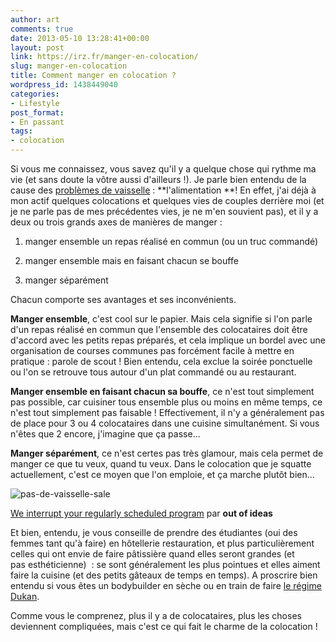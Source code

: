 ```yaml
---
author: art
comments: true
date: 2013-05-10 13:28:41+00:00
layout: post
link: https://irz.fr/manger-en-colocation/
slug: manger-en-colocation
title: Comment manger en colocation ?
wordpress_id: 1438449040
categories:
- Lifestyle
post_format:
- En passant
tags:
- colocation
---
```


Si vous me connaissez, vous savez qu'il y a quelque chose qui rythme ma vie (et sans doute la vôtre aussi d'ailleurs !). Je parle bien entendu de la cause des [problèmes de vaisselle](http://irz.fr/departager-entre-colocataires/) : **l'alimentation **!<!-- more --> En effet, j'ai déjà à mon actif quelques colocations et quelques vies de couples derrière moi (et je ne parle pas de mes précédentes vies, je ne m'en souvient pas), et il y a deux ou trois grands axes de manières de manger :



	
  1. manger ensemble un repas réalisé en commun (ou un truc commandé)

	
  2. manger ensemble mais en faisant chacun se bouffe

	
  3. manger séparément


Chacun comporte ses avantages et ses inconvénients.

**Manger ensemble**, c'est cool sur le papier. Mais cela signifie si l'on parle d'un repas réalisé en commun que l'ensemble des colocataires doit être d'accord avec les petits repas préparés, et cela implique un bordel avec une organisation de courses communes pas forcément facile à mettre en pratique : parole de scout ! Bien entendu, cela exclue la soirée ponctuelle ou l'on se retrouve tous autour d'un plat commandé ou au restaurant.

**Manger ensemble en faisant chacun sa bouffe**, ce n'est tout simplement pas possible, car cuisiner tous ensemble plus ou moins en même temps, ce n'est tout simplement pas faisable ! Effectivement, il n'y a généralement pas de place pour 3 ou 4 colocataires dans une cuisine simultanément. Si vous n'êtes que 2 encore, j'imagine que ça passe...

**Manger séparément**, ce n'est certes pas très glamour, mais cela permet de manger ce que tu veux, quand tu veux. Dans le colocation que je squatte actuellement, c'est ce moyen que l'on emploie, et ça marche plutôt bien...

![pas-de-vaisselle-sale](https://static.irz.fr/2013/05/pas-de-vaisselle-sale-640x480.jpg)


[We interrupt your regularly scheduled program](http://www.flickr.com/photos/outofideas/280343710/in/photostream/) par **out of ideas**


Et bien, entendu, je vous conseille de prendre des étudiantes (oui des femmes tant qu'à faire) en hôtellerie restauration, et plus particulièrement celles qui ont envie de faire pâtissière quand elles seront grandes (et pas esthéticienne)  : se sont généralement les plus pointues et elles aiment faire la cuisine (et des petits gâteaux de temps en temps). A proscrire bien entendu si vous êtes un bodybuilder en sèche ou en train de faire [le régime Dukan](http://irz.fr/pp-10-meilleurs-plats-regime-dukan/).

Comme vous le comprenez, plus il y a de colocataires, plus les choses deviennent compliquées, mais c'est ce qui fait le charme de la colocation !


